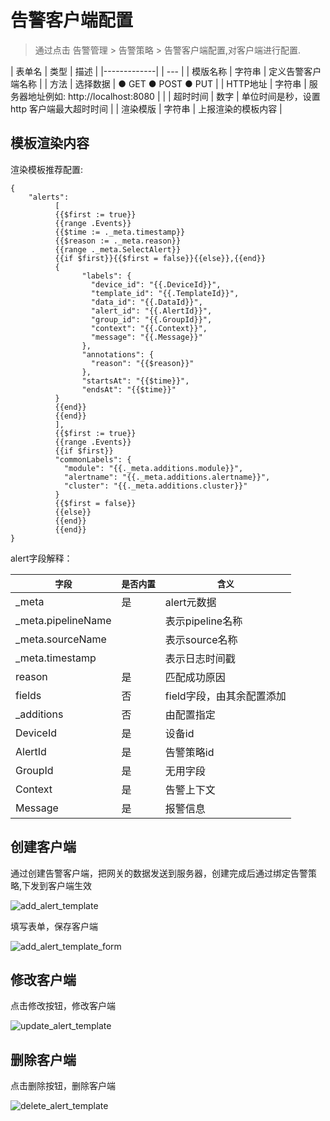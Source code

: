# 告警客户端配置

 > 通过点击 告警管理 > 告警策略 > 告警客户端配置,对客户端进行配置.


| 表单名         | 类型 | 描述 |
|-------------|  | --- |
| 模版名称       | 字符串	| 定义告警客户端名称 |
| 方法       |	选择数据 |	● GET ● POST ● PUT |
| HTTP地址      |	字符串 |	服务器地址例如: http://localhost:8080 |                                                                                             |
| 超时时间 |	数字 |	单位时间是秒，设置http 客户端最大超时时间 |
| 渲染模版 |	字符串 |	上报渲染的模板内容 |


## 模板渲染内容


渲染模板推荐配置:

```text
{
    "alerts":
          [
          {{$first := true}}
          {{range .Events}}
          {{$time := ._meta.timestamp}}
          {{$reason := ._meta.reason}}
          {{range ._meta.SelectAlert}}
          {{if $first}}{{$first = false}}{{else}},{{end}}
          {
                "labels": {
                  "device_id": "{{.DeviceId}}",
                  "template_id": "{{.TemplateId}}",
                  "data_id": "{{.DataId}}",
                  "alert_id": "{{.AlertId}}",
                  "group_id": "{{.GroupId}}",
                  "context": "{{.Context}}",
                  "message": "{{.Message}}"
                },
                "annotations": {
                  "reason": "{{$reason}}"
                },
                "startsAt": "{{$time}}",
                "endsAt": "{{$time}}"
          }
          {{end}}
          {{end}}
          ],
          {{$first := true}}
          {{range .Events}}
          {{if $first}}
          "commonLabels": {
            "module": "{{._meta.additions.module}}",
            "alertname": "{{._meta.additions.alertname}}",
            "cluster": "{{._meta.additions.cluster}}"
          }
          {{$first = false}}
          {{else}}
          {{end}}
          {{end}}
}
```

alert字段解释：

| `字段`              | `是否内置` | `含义`                  |
|-------------------|--------|-----------------------|
| _meta             | 是      | alert元数据              |
| _meta.pipelineName |       | 表示pipeline名称              |
| _meta.sourceName  |       | 表示source名称              |
| _meta.timestamp   |       | 表示日志时间戳              |
| reason            | 是      | 匹配成功原因                |
| fields            | 否      | field字段，由其余配置添加       |
| _additions        | 否      | 由配置指定                 |
| DeviceId         | 是      | 设备id                 |
| AlertId         | 是      | 告警策略id                 |
| GroupId         | 是      | 无用字段                 |
| Context         | 是      | 告警上下文                 |
| Message         | 是      | 报警信息                 |

## 创建客户端

通过创建告警客户端，把网关的数据发送到服务器，创建完成后通过绑定告警策略,下发到客户端生效

![add_alert_template](/doc/assets/img/alert/add_alert_template.png)

填写表单，保存客户端


![add_alert_template_form](/doc/assets/img/alert/add_alert_template_form.png)

## 修改客户端

点击修改按钮，修改客户端

![update_alert_template](/doc/assets/img/alert/update_alert_template.png)

## 删除客户端

点击删除按钮，删除客户端

![delete_alert_template](/doc/assets/img/alert/delete_alert_template.png)